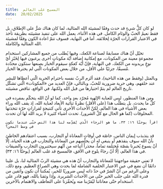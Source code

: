```yaml
---
title:  المسيح غلب العالم
date:  20/02/2025
---
```


لو كان كلُّ شيءٍ قد حدث وِفقًا لمشيئة الله المثالية، لما كان هناك شرٌّ على الإطلاق، بل فقط نعيمُ الحبّ والوئام الكامل. في هذه الأثناء، يعمل الله على تنفيذ مشيئته بطريقة تأخذ في الاعتبار القرارات الحرّة لِخلائقه. أما في النهاية، فسوف تتمّ اعادة الكون وفقًا لمشيئة الله المثالية والكاملة.

تخيّل أنّ هناك مسابقةً لصناعة الكعك، وفيها يُطلب من جميع المشاركين استخدام مجموعةٍ معينة من المكونات، مع إمكانية إضافة أيّة مكوناتٍ أخرى يرغبون فيها لِخَبّزِ أيّ نوعٍ يريدونه من الكعك. في النهاية، فإنّ أيّة كعكةٍ سيقوم الخباز بصنعها ستكون محدّدة مُسبقًا، جزئيًا على الأقل، من خلال بعض المكونات الّتي لم يخترها الخباز.

وبالمثل (وفقط من هذه الناحية)، فقد ألزم الربّ نفسه باحترام الحرية الّتي أعطاها للبشر عند خلقهم، وهي حرية ضرورية للحبّ، وبالتالي، فإنّ العديد من «المكونات» الّتي تشكّل تاريخ العالم لم يتمّ اختيارها من قبل الله ولكنها، في الواقع، تناقض مشيئته.

ومن هذا المنظور، ليس للعناية الإلهية مُجرّد بعدٍ واحد، كما لو أنّ الله يتحكّم بمفرده في كلِّ ما يحدث. بل يتطلّب هذا (على الأقل) نظرةً ثنائية الأبعاد لعناية الله، إذ يقف الله وراء بعض الأشياء في هذا العالم، لكنَّ الأحداث الأخرى تأتي كنتيجةٍ لقراراتٍ حرّة تتخذتها المخلوقات (كما هو الحال مع كلِّ الشرور). تحدث أشياء كثيرة لا يريد الله لها أن تحدث.

`اقرأ يوحنّا ١٦: ٣٣. ما هو الرجاء الّذي يُقدِّمه لنا هذا النص حتّى عندما نكون في وسط المحن؟`

قد يتذبذب إيمان الناس، خاصّة في أوقات المعاناة أو التجارب، بسبب اعتقادهم الخاطئ بأنّ الله سوف ينقذهم أو ينبغي له أن يخلّصهم من المعاناة والتجارب في هذه الحياة، إلّا أنّ يسوع يُخبرنا بقصّة مُختلفة تماماً، محذراً أتباعه من أنّهم سيختبرون التجارب والضيقات في هذا العالم، إلّا أنّ رجاءً يلوح في الأفق، فالمسيح قد غلب العالم (يوحنّا ١٦: ٣٣).

لا تعني حقيقة مواجهتنا للمعاناة والتجارب أنّ هذه هي مشيئة الربّ المثالية لنا، بل علينا دائمًا أن نضع في عين الاعتبار الخلفية الشاملة لما يحدث وهي الصراع العظيم. ومع ذلك، وعلى الرغم من أنّ الشرّ في حدّ ذاته ليس ضروريًا للخير، يُمكننا أن نكون واثقين من قدرة الله على جلب الخير حتّى من الأحداث الشريرة. وإذا وثقنا بالله، فهو قادر على استخدام حتّى معاناتنا ليُقرّبنا منه ويُحفّزنا على التعاطف والاهتمام بالآخرين.